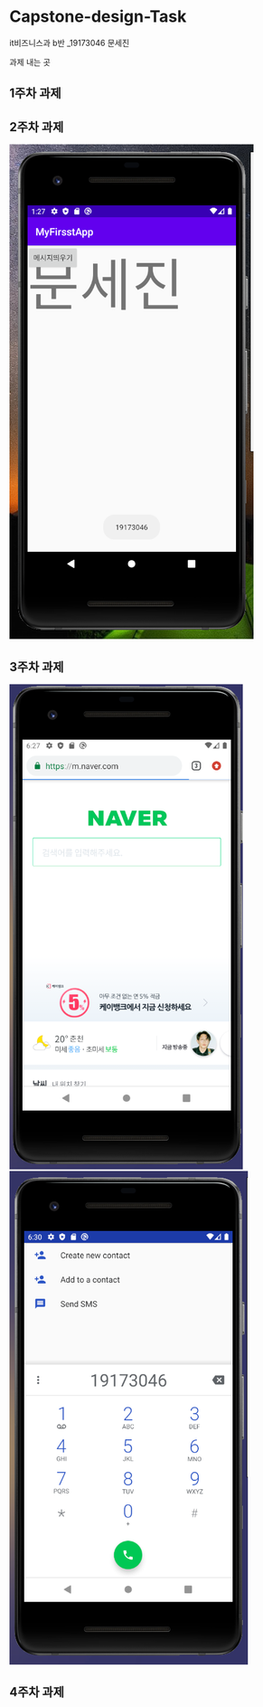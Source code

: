 # Capstone-design-Task
it비즈니스과 b반 _19173046 문세진

과제 내는 곳

## 1주차 과제


## 2주차 과제
  <img width="" height="" src="./png/2주차과제.PNG"></img>

## 3주차 과제
  <img width="" height="" src="./png/3주차과제-네이버.PNG"></img>
  <img width="" height="" src="./png/3주차과제-전화.PNG"></img>
 
## 4주차 과제
